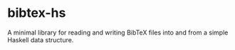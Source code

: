# bibtex-hs

A minimal library for reading and writing BibTeX files into and from a simple Haskell data structure.